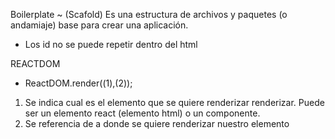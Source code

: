 Boilerplate ~ (Scafold)
Es una estructura de archivos y paquetes (o andamiaje) base para crear una aplicación.

- Los id no se puede repetir dentro del html


REACTDOM
- ReactDOM.render((1),(2));
 1. Se indica cual es el elemento que se quiere renderizar renderizar. 
 	Puede ser un elemento react (elemento html) o un componente.
 2. Se referencia de a donde se quiere renderizar nuestro elemento